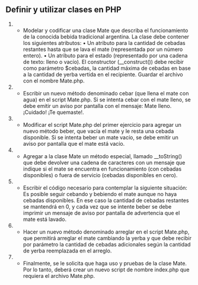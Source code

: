 ## Definir y utilizar clases en PHP
1. - Modelar y codificar una clase Mate que describa el funcionamiento de la conocida
bebida tradicional argentina. La clase debe contener los siguientes atributos:
• Un atributo para la cantidad de cebadas restantes hasta que se lava el mate (representada
por un número entero).
• Un atributo para el estado (representado por una cadena de texto: lleno o vacío).
El constructor (__construct()) debe recibir como parámetro $cebadas, la cantidad máxima
de cebadas en base a la cantidad de yerba vertida en el recipiente.
Guardar el archivo con el nombre Mate.php.
2. - Escribir un nuevo método denominado cebar (que llena el mate con agua) en el script
Mate.php. Si se intenta cebar con el mate lleno, se debe emitir un aviso por pantalla con el
mensaje: Mate lleno. ¡Cuidado! ¡Te quemaste!.
3. - Modificar el script Mate.php del primer ejercicio para agregar un nuevo método beber,
que vacía el mate y le resta una cebada disponible. Si se intenta beber un mate vacío, se debe
emitir un aviso por pantalla que el mate está vacío.
4. - Agregar a la clase Mate un método especial, llamado __toString() que debe devolver
una cadena de caracteres con un mensaje que indique si el mate se encuentra en funcionamiento
(con cebadas disponibles) o fuera de servicio (cebadas disponibles en cero).
5. - Escribir el código necesario para contemplar la siguiente situación: Es posible seguir
cebando y bebiendo el mate aunque no haya cebadas disponibles. En ese caso la cantidad de
cebadas restantes se mantendrá en 0, y cada vez que se intente beber se debe imprimir un
mensaje de aviso por pantalla de advertencia que el mate está lavado.
6. - Hacer un nuevo método denominado arreglar en el script Mate.php, que permitirá
arreglar el mate cambiando la yerba y que debe recibir por parámetro la cantidad de cebadas
adicionales según la cantidad de yerba reemplazada en el arreglo.
7. - Finalmente, se le solicita que haga uso y pruebas de la clase Mate. Por lo tanto,
deberá crear un nuevo script de nombre index.php que requiera el archivo Mate.php.